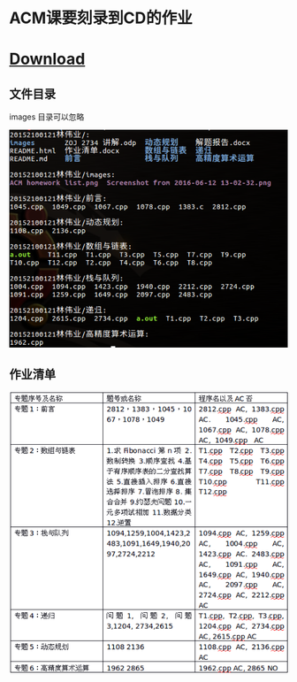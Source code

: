 <h1>ACM课要刻录到CD的作业</h1>

<h1>
    <a href="https://codeload.github.com/claviering/20152100000name/zip/master" download="20152100000name">Download</a>
</h1>

<h2>文件目录</h2>
<p>images 目录可以忽略</p>
<p align = "center">
<img src = "images/Screenshot from 2016-06-14 19-17-42.png">
</p>
<h2>作业清单</h2>
<p align = "center">
<img src = "images/Screenshot from 2016-06-14 18-56-41.png">
</p>
